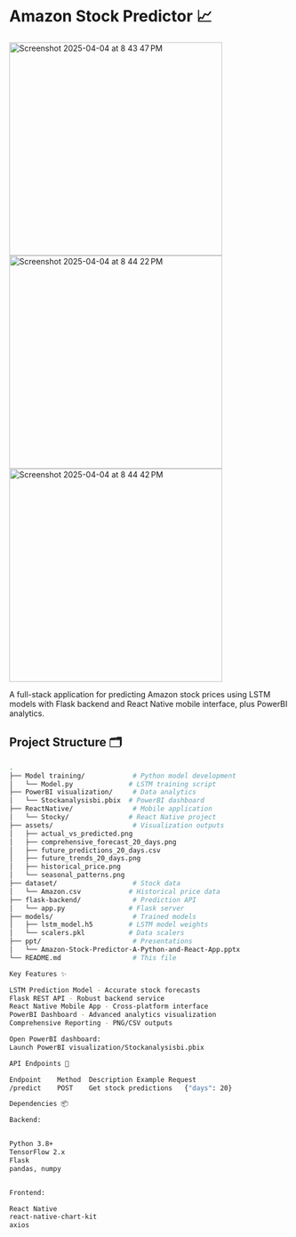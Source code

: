 # Amazon Stock Predictor 📈

<img width="383" alt="Screenshot 2025-04-04 at 8 43 47 PM" src="https://github.com/user-attachments/assets/8de338c0-95fe-4e64-9b63-b1ba759766cb" />
<img width="383" alt="Screenshot 2025-04-04 at 8 44 22 PM" src="https://github.com/user-attachments/assets/597f7bee-fd71-4133-aae7-22fe1dd92f72" />
<img width="383" alt="Screenshot 2025-04-04 at 8 44 42 PM" src="https://github.com/user-attachments/assets/2a080593-1610-4ba8-9010-067034f03f29" />


A full-stack application for predicting Amazon stock prices using LSTM models with Flask backend and React Native mobile interface, plus PowerBI analytics.

## Project Structure 🗂️

```bash
.
├── Model training/            # Python model development
│   └── Model.py              # LSTM training script
├── PowerBI visualization/     # Data analytics
│   └── Stockanalysisbi.pbix  # PowerBI dashboard
├── ReactNative/               # Mobile application
│   └── Stocky/               # React Native project
├── assets/                    # Visualization outputs
│   ├── actual_vs_predicted.png
│   ├── comprehensive_forecast_20_days.png
│   ├── future_predictions_20_days.csv
│   ├── future_trends_20_days.png
│   ├── historical_price.png
│   └── seasonal_patterns.png
├── dataset/                   # Stock data
│   └── Amazon.csv            # Historical price data
├── flask-backend/             # Prediction API
│   └── app.py                # Flask server
├── models/                    # Trained models
│   ├── lstm_model.h5         # LSTM model weights
│   └── scalers.pkl           # Data scalers
├── ppt/                       # Presentations
│   └── Amazon-Stock-Predictor-A-Python-and-React-App.pptx
└── README.md                  # This file

Key Features ✨

LSTM Prediction Model - Accurate stock forecasts
Flask REST API - Robust backend service
React Native Mobile App - Cross-platform interface
PowerBI Dashboard - Advanced analytics visualization
Comprehensive Reporting - PNG/CSV outputs

Open PowerBI dashboard:
Launch PowerBI visualization/Stockanalysisbi.pbix

API Endpoints 🔌

Endpoint	Method	Description	Example Request
/predict	POST	Get stock predictions	{"days": 20}

Dependencies 📦

Backend:


Python 3.8+
TensorFlow 2.x
Flask
pandas, numpy


Frontend:

React Native
react-native-chart-kit
axios

